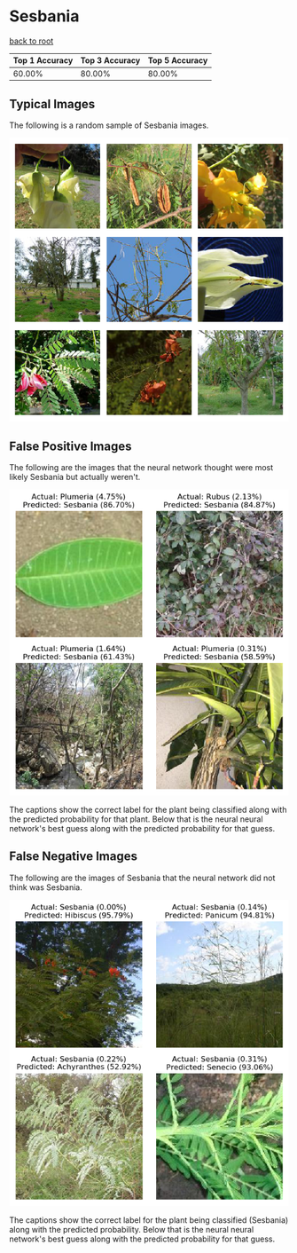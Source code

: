 
# Sesbania

[back to root](https://github.com/HACC2018/ohia.ai#results)

| Top 1 Accuracy | Top 3 Accuracy | Top 5 Accuracy | 
| --- | --- | --- |
| 60.00% | 80.00% | 80.00% | 


## Typical Images
The following is a random sample of Sesbania images.
<p align="center"> <img src="../../../figures/typical/Sesbania.png?raw=true"> </p>

## False Positive Images
The following are the images that the neural network thought were most likely Sesbania but actually weren't.  
<p align="center"> <img src="../../../figures/false_positives/Sesbania.png?raw=true"> </p>
The captions show the correct label for the plant being classified along with the predicted probability for that plant.  Below that is the neural neural network's best guess along with the predicted probability for that guess.

## False Negative Images
The following are the images of Sesbania that the neural network did not think was Sesbania.  
<p align="center"> <img src="../../../figures/false_negatives/Sesbania.png?raw=true"> </p>
The captions show the correct label for the plant being classified (Sesbania) along with the predicted probability.  Below that is the neural neural network's best guess along with the predicted probability for that guess.
